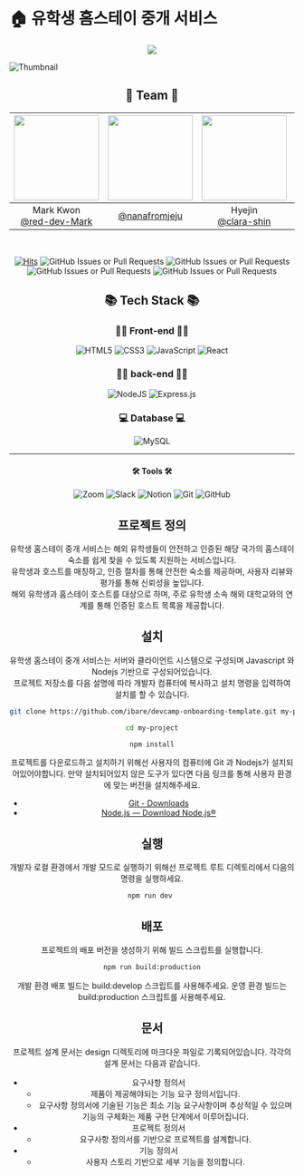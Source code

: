 
# 🏠 유학생 홈스테이 중개 서비스
<div align=center>
	<img src="https://capsule-render.vercel.app/api?type=waving&color=auto&height=200&section=header&text=HOWSTAY%20Github!&fontSize=90" />	
</div>

![Thumbnail](https://github.com/red-dev-Mark/devcamp-onboarding-project-Team-2/assets/170427166/641a78b2-db58-44c9-abfa-0cb2360d5684)

<div align=center>
 
## 👋 Team 👋
|<img src="https://avatars.githubusercontent.com/u/93127663?v=4" width="150" height="150"/>|<img src="https://avatars.githubusercontent.com/u/170427166?v=4" width="150" height="150"/>|<img src="https://avatars.githubusercontent.com/u/27764950?v=4" width="150" height="150"/>|<img src="https://avatars.githubusercontent.com/u/70564622?v=4" width="150" height="150"/>|<img src="https://avatars.githubusercontent.com/u/170402797?v=4" width="150" height="150"/>|
|:-:|:-:|:-:|:-:|:-:|
|Mark Kwon<br/>[@red-dev-Mark](https://github.com/red-dev-Mark)|[@nanafromjeju](https://github.com/nanafromjeju)|Hyejin<br/>[@clara-shin](https://github.com/clara-shin)|SongByeonghun<br/>[@sbs1253](https://github.com/sbs1253)|[@dyeongg](https://github.com/dyeongg)|
</div>
<br/>

<div align=center>
	
[![Hits](https://hits.seeyoufarm.com/api/count/incr/badge.svg?url=https%3A%2F%2Fgithub.com%2Fred-dev-Mark%2Fdevcamp-onboarding-project-Team-2&count_bg=%2379C83D&title_bg=%23555555&icon=&icon_color=%23E7E7E7&title=hits&edge_flat=false)](https://hits.seeyoufarm.com)
![GitHub Issues or Pull Requests](https://img.shields.io/github/issues/red-dev-Mark/devcamp-onboarding-project-Team-2)
![GitHub Issues or Pull Requests](https://img.shields.io/github/issues-closed/red-dev-Mark/devcamp-onboarding-project-Team-2)
![GitHub Issues or Pull Requests](https://img.shields.io/github/issues-pr/red-dev-Mark/devcamp-onboarding-project-Team-2?color=0088ff)
![GitHub Issues or Pull Requests](https://img.shields.io/github/issues-pr-closed/red-dev-Mark/devcamp-onboarding-project-Team-2?color=0088ff)


<div align=center>
 
## 📚 Tech Stack 📚
</div>

<div align=center>

### 🧑‍💻 Front-end 🧑‍💻
![HTML5](https://img.shields.io/badge/html5-%23E34F26.svg?style=for-the-badge&logo=html5&logoColor=white)
![CSS3](https://img.shields.io/badge/css3-%231572B6.svg?style=for-the-badge&logo=css3&logoColor=white)
![JavaScript](https://img.shields.io/badge/javascript-%23323330.svg?style=for-the-badge&logo=javascript&logoColor=%23F7DF1E)
![React](https://img.shields.io/badge/react-%2320232a.svg?style=for-the-badge&logo=react&logoColor=%2361DAFB)

### 🧑‍💻 back-end 🧑‍💻
![NodeJS](https://img.shields.io/badge/node.js-6DA55F?style=for-the-badge&logo=node.js&logoColor=white)
![Express.js](https://img.shields.io/badge/express.js-%23404d59.svg?style=for-the-badge&logo=express&logoColor=%2361DAFB)

### 💻 Database 💻
![MySQL](https://img.shields.io/badge/mysql-4479A1.svg?style=for-the-badge&logo=mysql&logoColor=white)
</div>

-----

<div align=center>

#### 🛠 Tools 🛠
</div>

<div align=center>

![Zoom](https://img.shields.io/badge/Zoom-2D8CFF?style=for-the-badge&logo=zoom&logoColor=white)
![Slack](https://img.shields.io/badge/Slack-4A154B?style=for-the-badge&logo=slack&logoColor=white)
![Notion](https://img.shields.io/badge/Notion-%23000000.svg?style=for-the-badge&logo=notion&logoColor=white)
![Git](https://img.shields.io/badge/git-%23F05033.svg?style=for-the-badge&logo=git&logoColor=white)
![GitHub](https://img.shields.io/badge/github-%23121011.svg?style=for-the-badge&logo=github&logoColor=white)
</div>


## 프로젝트 정의

유학생 홈스테이 중개 서비스는 해외 유학생들이 안전하고 인증된 해당 국가의 홈스테이 숙소를 쉽게 찾을 수 있도록 지원하는 서비스입니다.<br>
유학생과 호스트를 매칭하고, 인증 절차를 통해 안전한 숙소를 제공하며, 사용자 리뷰와 평가를 통해 신뢰성을 높입니다.<br>
해외 유학생과 홈스테이 호스트를 대상으로 하며, 주로 유학생 소속 해외 대학교와의 연계를 통해 인증된 호스트 목록을 제공합니다.

## 설치

유학생 홈스테이 중개 서비스는 서버와 클라이언트 시스템으로 구성되며 Javascript 와 Nodejs 기반으로 구성되어있습니다.<br>
프로젝트 저장소를 다음 설명에 따라 개발자 컴퓨터에 복사하고 설치 명령을 입력하여 설치를 할 수 있습니다.

```bash
git clone https://github.com/ibare/devcamp-onboarding-template.git my-project

cd my-project

npm install
```

프로젝트를 다운로드하고 설치하기 위해선 사용자의 컴퓨터에 Git 과 Nodejs가 설치되어있어야합니다.
만약 설치되어있지 않은 도구가 있다면 다음 링크를 통해 사용자 환경에 맞는 버전을 설치해주세요.

* [Git - Downloads](https://git-scm.com/downloads)
* [Node.js — Download Node.js®](https://nodejs.org/en/download/current)

## 실행

개발자 로컬 환경에서 개발 모드로 실행하기 위해선 프로젝트 루트 디렉토리에서 다음의 명령을 실행하세요.

```bash
npm run dev 
```

## 배포

프로젝트의 배포 버전을 생성하기 위해 빌드 스크립트를 실행합니다.

```bash
npm run build:production
```

개발 환경 배포 빌드는 build:develop 스크립트를 사용해주세요. 
운영 환경 빌드는 build:production 스크립트를 사용해주세요.


## 문서

프로젝트 설계 문서는 design 디렉토리에 마크다운 파일로 기록되어있습니다.
각각의 설계 문서는 다음과 같습니다.

* 요구사항 정의서 
  * 제품이 제공해야되는 기능 요구 정의서입니다.
  * 요구사항 정의서에 기술된 기능은 최소 기능 요구사항이며 추상적일 수 있으며 기능의 구체화는 제품 구현 단계에서 이루어집니다.
* 프로젝트 정의서
  * 요구사항 정의서를 기반으로 프로젝트를 설계합니다.
* 기능 정의서
  * 사용자 스토리 기반으로 세부 기능을 정의합니다.
